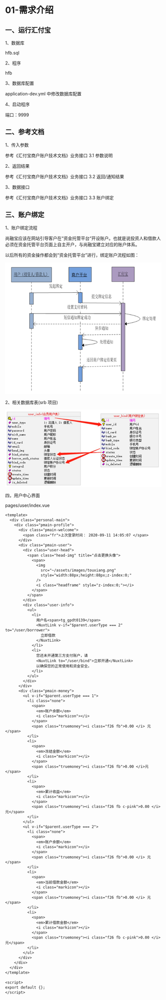 # 01-需求介绍

## 一、运行汇付宝

1、数据库

hfb.sql

2、程序

hfb

3、数据库配置

application-dev.yml 中修改数据库配置

4、启动程序

端口：9999

## 二、参考文档

1、传入参数

参考《汇付宝商户账户技术文档》业务接口 3.1 参数说明

2、返回结果

参考《汇付宝商户账户技术文档》业务接口 3.2 返回/通知结果

3、数据接口

参考《汇付宝商户账户技术文档》业务接口 3.3 账户绑定

## 三、账户绑定

1、账户绑定流程

尚融宝应该在网站引导客户在“资金托管平台“开设账户。也就是说投资人和借款人必须在资金托管平台页面上自主开户，与尚融宝建立对应的账户体系。

以后所有的资金操作都会到“资金托管平台”进行，绑定账户流程如图：

![images](./images/14560328-7e67-4c6b-9c47-28bc1b64e531.png)

2、相关数据库表(srb 项目)

![images](./images/5e63cd0a-d165-4152-a1c5-6534ed4184b4.jpg)

四，用户中心界面

pages/user/index.vue

```vue
<template>
  <div class="personal-main">
    <div class="pmain-profile">
      <div class="pmain-welcome">
        <span class="fr">上次登录时间： 2020-09-11 14:05:07 </span>
      </div>
      <div class="pmain-user">
        <div class="user-head">
          <span class="head-img" title="点击更换头像">
            <span>
              <img
                src="~/assets/images/touxiang.png"
                style="width:88px;height:88px;z-index:0;"
              />
              <i class="headframe" style="z-index:0;"></i>
            </span>
          </span>
        </div>
        <div class="user-info">
          <ul>
            <li>
              用户名<span>tg_gpdt0139</span>
              <NuxtLink v-if="$parent.userType === 2" to="/user/borrower">
                立即借款
              </NuxtLink>
            </li>
            <li>
              您还未开通第三方支付账户，请
              <NuxtLink to="/user/bind">立即开通</NuxtLink>
              以确保您的正常使用和资金安全。
            </li>
          </ul>
        </div>
      </div>
      <div class="pmain-money">
        <ul v-if="$parent.userType === 1">
          <li class="none">
            <span>
              <em>账户余额</em>
              <i class="markicon"></i>
            </span>
            <span class="truemoney"><i class="f26 fb">0.00 </i> 元</span>
          </li>
          <li>
            <span>
              <em>冻结金额</em>
              <i class="markicon"></i>
            </span>
            <span class="truemoney"><i class="f26 fb">0.00 </i>元</span>
          </li>
          <li>
            <span>
              <em>累计收益</em>
              <i class="markicon"></i>
            </span>
            <span class="truemoney"><i class="f26 fb c-pink">0.00 </i> 元</span>
          </li>
        </ul>
        <ul v-if="$parent.userType === 2">
          <li class="none">
            <span>
              <em>账户余额</em>
              <i class="markicon"></i>
            </span>
            <span class="truemoney"><i class="f26 fb">0.00 </i> 元</span>
          </li>
          <li>
            <span>
              <em>当前借款金额</em>
              <i class="markicon"></i>
            </span>
            <span class="truemoney"><i class="f26 fb">0.00 </i> 元</span>
          </li>
          <li>
            <span>
              <em>累计借款金额</em>
              <i class="markicon"></i>
            </span>
            <span class="truemoney"><i class="f26 fb c-pink">0.00 </i> 元</span>
          </li>
        </ul>
      </div>
    </div>
  </div>
</template>

<script>
export default {};
</script>
```
